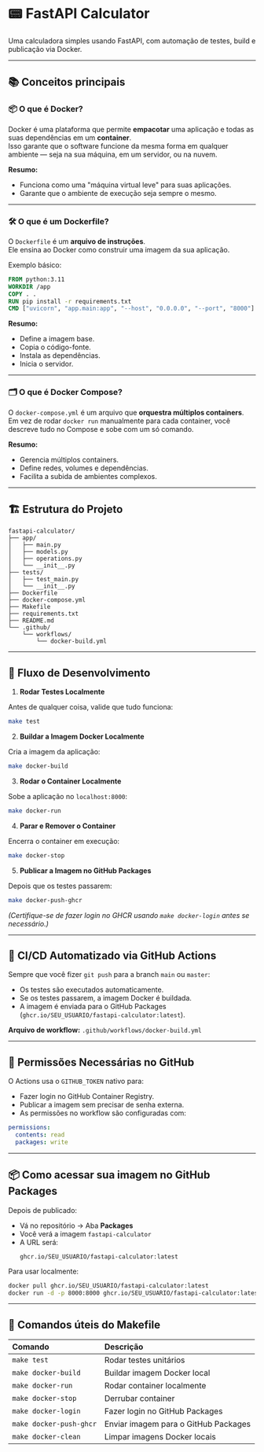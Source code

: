 # 📟 FastAPI Calculator

Uma calculadora simples usando FastAPI, com automação de testes, build e publicação via Docker.

---

## 📚 Conceitos principais

### 📦 O que é Docker?
Docker é uma plataforma que permite **empacotar** uma aplicação e todas as suas dependências em um **container**.  
Isso garante que o software funcione da mesma forma em qualquer ambiente — seja na sua máquina, em um servidor, ou na nuvem.

**Resumo:**  
- Funciona como uma "máquina virtual leve" para suas aplicações.
- Garante que o ambiente de execução seja sempre o mesmo.

---

### 🛠️ O que é um Dockerfile?
O `Dockerfile` é um **arquivo de instruções**.  
Ele ensina ao Docker como construir uma imagem da sua aplicação.

Exemplo básico:
```Dockerfile
FROM python:3.11
WORKDIR /app
COPY . .
RUN pip install -r requirements.txt
CMD ["uvicorn", "app.main:app", "--host", "0.0.0.0", "--port", "8000"]
```

**Resumo:**  
- Define a imagem base.
- Copia o código-fonte.
- Instala as dependências.
- Inicia o servidor.

---

### 🗂️ O que é Docker Compose?
O `docker-compose.yml` é um arquivo que **orquestra múltiplos containers**.  
Em vez de rodar `docker run` manualmente para cada container, você descreve tudo no Compose e sobe com um só comando.

**Resumo:**  
- Gerencia múltiplos containers.
- Define redes, volumes e dependências.
- Facilita a subida de ambientes complexos.

---

## 🏗️ Estrutura do Projeto

```plaintext
fastapi-calculator/
├── app/
│   ├── main.py
│   ├── models.py
│   ├── operations.py
│   └── __init__.py
├── tests/
│   ├── test_main.py
│   └── __init__.py
├── Dockerfile
├── docker-compose.yml
├── Makefile
├── requirements.txt
├── README.md
└── .github/
    └── workflows/
        └── docker-build.yml
```

---

## 🚀 Fluxo de Desenvolvimento

1. **Rodar Testes Localmente**
   
Antes de qualquer coisa, valide que tudo funciona:

```bash
make test
```

2. **Buildar a Imagem Docker Localmente**

Cria a imagem da aplicação:

```bash
make docker-build
```

3. **Rodar o Container Localmente**

Sobe a aplicação no `localhost:8000`:

```bash
make docker-run
```

4. **Parar e Remover o Container**

Encerra o container em execução:

```bash
make docker-stop
```

5. **Publicar a Imagem no GitHub Packages**

Depois que os testes passarem:

```bash
make docker-push-ghcr
```

*(Certifique-se de fazer login no GHCR usando `make docker-login` antes se necessário.)*

---

## 🤖 CI/CD Automatizado via GitHub Actions

Sempre que você fizer `git push` para a branch `main` ou `master`:

- Os testes são executados automaticamente.
- Se os testes passarem, a imagem Docker é buildada.
- A imagem é enviada para o GitHub Packages (`ghcr.io/SEU_USUARIO/fastapi-calculator:latest`).

**Arquivo de workflow:** `.github/workflows/docker-build.yml`

---

## 🔐 Permissões Necessárias no GitHub

O Actions usa o `GITHUB_TOKEN` nativo para:
- Fazer login no GitHub Container Registry.
- Publicar a imagem sem precisar de senha externa.
- As permissões no workflow são configuradas com:
  
```yaml
permissions:
  contents: read
  packages: write
```

---

## 📦 Como acessar sua imagem no GitHub Packages

Depois de publicado:

- Vá no repositório → Aba **Packages**
- Você verá a imagem `fastapi-calculator`
- A URL será:  
  ```
  ghcr.io/SEU_USUARIO/fastapi-calculator:latest
  ```

Para usar localmente:

```bash
docker pull ghcr.io/SEU_USUARIO/fastapi-calculator:latest
docker run -d -p 8000:8000 ghcr.io/SEU_USUARIO/fastapi-calculator:latest
```

---

## 🧹 Comandos úteis do Makefile

| Comando | Descrição |
|:--------|:----------|
| `make test` | Rodar testes unitários |
| `make docker-build` | Buildar imagem Docker local |
| `make docker-run` | Rodar container localmente |
| `make docker-stop` | Derrubar container |
| `make docker-login` | Fazer login no GitHub Packages |
| `make docker-push-ghcr` | Enviar imagem para o GitHub Packages |
| `make docker-clean` | Limpar imagens Docker locais |
